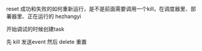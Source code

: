 reset
成功和失败的如何重新运行，是不是前面需要调用一个kill，在调度器里、部署器里、正在运行的 hezhangyi

开始调试的时候创建task

先 kill 发送event 然后 delete 重置